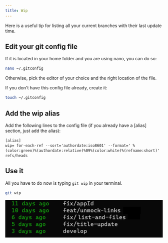```yaml
---
title: Wip
---
```


Here is a useful tip for listing all your current branches with their last update time.

## Edit your git config file

If it is located in your home folder and you are using nano, you can do so:

```bash
nano ~/.gitconfig
```

Otherwise, pick the editor of your choice and the right location of the file.

If you don't have this config file already, create it:

```bash
touch ~/.gitconfig
```

## Add the wip alias

Add the following lines to the config file (if you already have a [alias] section, just add the alias):

```vim
[alias]
wip= for-each-ref --sort='authordate:iso8601' --format=' %(color:green)%(authordate:relative)%09%(color:white)%(refname:short)' refs/heads
```

## Use it

All you have to do now is typing `git wip` in your terminal.

```bash
git wip
```

![gitwip](../img/gitwip.png "git wip example screenshot")
